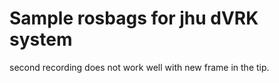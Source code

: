 #  Sample rosbags for jhu dVRK system

second recording does not work well with new frame in the tip.
